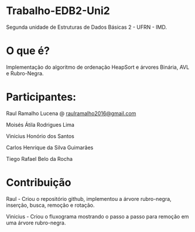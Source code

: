 # Trabalho-EDB2-Uni2
Segunda unidade de Estruturas de Dados Básicas 2 - UFRN - IMD.

# O que é?
Implementação do algoritmo de ordenação HeapSort e árvores Binária, AVL e Rubro-Negra. 

# Participantes:
Raul Ramalho Lucena @ raulramalho2016@gmail.com

Moisés Átila Rodrigues Lima

Vinicius Honório dos Santos

Carlos Henrique da Silva Guimarães

Tiego Rafael Belo da Rocha

# Contribuição

Raul - Criou o repositório github, implementou a árvore rubro-negra, inserção, busca, remoção e rotação.

Vinicius - Criou o fluxograma mostrando o passo a passo para remoção em uma árvore rubro-negra.
